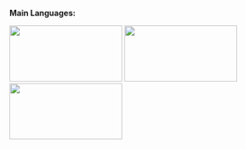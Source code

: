 **Main Languages:**

<p float="left">
  <img src="https://hermes.digitalinnovation.one/articles/cover/256016db-547f-445e-aac8-cd9379e8ae3e.jpg" width="200" height="100">
  <img src="https://i.pinimg.com/736x/b6/7e/41/b67e4116e8dc3c2650e1151f7ffc8887--wallpaper-for-computer-science.jpg" width="200" height="100">
  <img src="https://p4.wallpaperbetter.com/wallpaper/662/392/851/computers-others-wallpaper-preview.jpg" width="200" height="100">
</p>
